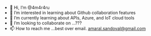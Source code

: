 - 👋 Hi, I’m @4m4r4ru
- 👀 I’m interested in learning about Github collaboration features
- 🌱 I’m currently learning about APIs, Azure, and IoT cloud tools
- 💞️ I’m looking to collaborate on ...???
- 📫 How to reach me ...best over email. amaral.sandoval@gmail.com

<!---
4m4r4ru/4m4r4ru is a ✨ special ✨ repository because its `README.md` (this file) appears on your GitHub profile.
You can click the Preview link to take a look at your changes.
--->
